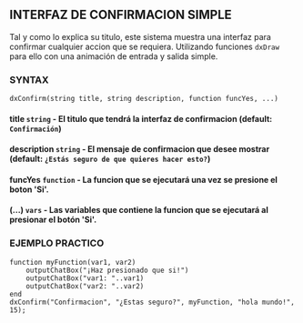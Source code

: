 ## INTERFAZ DE CONFIRMACION SIMPLE

Tal y como lo explica su titulo, este sistema muestra una interfaz para confirmar cualquier accion que se requiera. Utilizando funciones `dxDraw` para ello con una animación de entrada y salida simple.

### SYNTAX
`dxConfirm(string title, string description, function funcYes, ...)`

#### <b>title</b> `string` - El titulo que tendrá la interfaz de confirmacion (default: `Confirmación`)
#### <b>description</b> `string` - El mensaje de confirmacion que desee mostrar (default: `¿Estás seguro de que quieres hacer esto?`)
#### <b>funcYes</b> `function` - La funcion que se ejecutará una vez se presione el boton 'Si'.
#### <b>(...)</b> `vars` - Las variables que contiene la funcion que se ejecutará al presionar el botón 'Si'.

### EJEMPLO PRACTICO
```
function myFunction(var1, var2)
    outputChatBox("¡Haz presionado que si!")
    outputChatBox("var1: "..var1)
    outputChatBox("var2: "..var2)
end
dxConfirm("Confirmacion", "¿Estas seguro?", myFunction, "hola mundo!", 15);
```